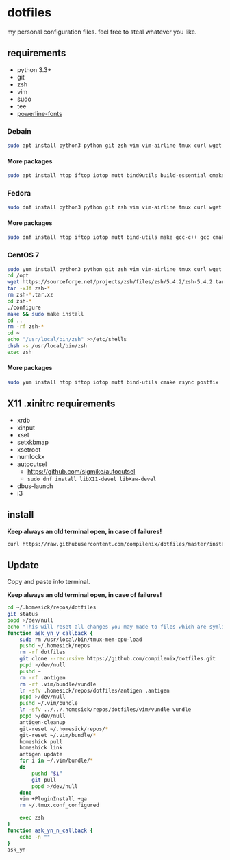 # dotfiles

my personal configuration files. feel free to steal whatever you like.

## requirements
- python 3.3+
- git
- zsh
- vim
- sudo
- tee
- [powerline-fonts](https://github.com/powerline/fonts/releases)

### Debain
```bash
sudo apt install python3 python git zsh vim vim-airline tmux curl wget python3-pip
```

#### More packages
```bash
sudo apt install htop iftop iotop mutt bind9utils build-essential cmake rsync postfix
```

### Fedora
```bash
sudo dnf install python3 python git zsh vim vim-airline tmux curl wget redhat-lsb-core python3-pip
```
#### More packages
```bash
sudo dnf install htop iftop iotop mutt bind-utils make gcc-c++ gcc cmake rsync postfix
```

### CentOS 7
```bash
sudo yum install python3 python git zsh vim vim-airline tmux curl wget redhat-lsb-core make gcc-c++ gcc ncurses-devel python3-pip
cd /opt
wget https://sourceforge.net/projects/zsh/files/zsh/5.4.2/zsh-5.4.2.tar.xz/download
tar -xJf zsh-*
rm zsh-*.tar.xz
cd zsh-*
./configure
make && sudo make install
cd ..
rm -rf zsh-*
cd ~
echo "/usr/local/bin/zsh" >>/etc/shells
chsh -s /usr/local/bin/zsh
exec zsh
```

#### More packages
```bash
sudo yum install htop iftop iotop mutt bind-utils cmake rsync postfix
```

## X11 .xinitrc requirements
- xrdb
- xinput
- xset
- setxkbmap
- xsetroot
- numlockx
- autocutsel
    - https://github.com/sigmike/autocutsel
    - `sudo dnf install libX11-devel libXaw-devel`
- dbus-launch
- i3

## install
__Keep always an old terminal open, in case of failures!__

```bash
curl https://raw.githubusercontent.com/compilenix/dotfiles/master/install.sh | bash
```

## Update
Copy and paste into terminal.

__Keep always an old terminal open, in case of failures!__

```bash
cd ~/.homesick/repos/dotfiles
git status
popd >/dev/null
echo "This will reset all changes you may made to files which are symlinks at your home directory, to check this your own: \"# cd ~/.homesick/repos/dotfiles && git status\"\nDo you want preced anyway?"
function ask_yn_y_callback {
    sudo rm /usr/local/bin/tmux-mem-cpu-load
    pushd ~/.homesick/repos
    rm -rf dotfiles
    git clone --recursive https://github.com/compilenix/dotfiles.git
    popd >/dev/null
    pushd ~
    rm -rf .antigen
    rm -rf .vim/bundle/vundle
    ln -sfv .homesick/repos/dotfiles/antigen .antigen
    popd >/dev/null
    pushd ~/.vim/bundle
    ln -sfv ../../.homesick/repos/dotfiles/vim/vundle vundle
    popd >/dev/null
    antigen-cleanup
    git-reset ~/.homesick/repos/*
    git-reset ~/.vim/bundle/*
    homeshick pull
    homeshick link
    antigen update
    for i in ~/.vim/bundle/*
    do
        pushd "$i"
        git pull
        popd >/dev/null
    done
    vim +PluginInstall +qa
    rm ~/.tmux.conf_configured

    exec zsh
}
function ask_yn_n_callback {
    echo -n ""
}
ask_yn
```
